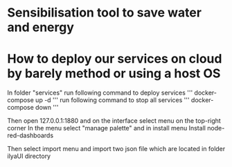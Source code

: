 # Sensibilisation tool to save water and energy

# How to deploy our services on cloud by barely method or using a host OS

In folder "services" run following command to deploy services
'''
docker-compose up -d
'''
run following command to stop all services
'''
docker-compose down
'''

Then open 127.0.0.1:1880 and on the interface
select menu on the top-right corner
In the menu select "manage palette" and in install menu
Install node-red-dashboards

Then select import menu and import two json file which are located in folder ilyaUI directory


